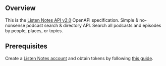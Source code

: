 ## Overview

This is the [Listen Notes API v2.0](https://www.listennotes.com/) OpenAPI specification.  Simple & no-nonsense podcast search & directory API. Search all podcasts and episodes by people, places, or topics.
## Prerequisites

 Create a [Listen Notes account](https://www.listennotes.com/) and obtain tokens by following [this guide](https://help.listennotes.com/en/articles/3416436-how-to-get-an-api-token-of-listen-notes-api).
